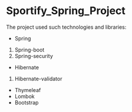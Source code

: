 # Sportify_Spring_Project
The project used such technologies and libraries:
* Spring
 1. Spring-boot
 1. Spring-security
* Hibernate
 1. Hibernate-validator
* Thymeleaf
* Lombok
* Bootstrap

